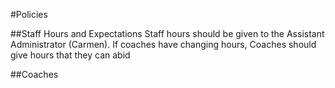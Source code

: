#Policies

##Staff Hours and Expectations
Staff hours should be given to the Assistant Administrator (Carmen). If coaches have changing hours, Coaches should give hours that they can abid


##Coaches
